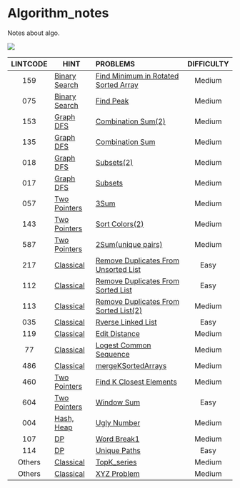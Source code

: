 # Algorithm_notes
Notes about algo.

![](https://img.shields.io/badge/language-Python-red.svg)



| LINTCODE | HINT                                                         | PROBLEMS                                                     | DIFFICULTY |
| :------: | ------------------------------------------------------------ | :----------------------------------------------------------- | :--------: |
|   159    | [Binary Search](https://github.com/javamore/Algo_World/tree/master/Binary%20Search) | [Find Minimum in Rotated Sorted Array](https://github.com/javamore/Algo_World/blob/master/Binary%20Search/Find_Minimum_in_Rotated_Sorted_%20Array.py) |   Medium   |
|   075    | [Binary Search](https://github.com/javamore/Algo_World/tree/master/Binary%20Search) | [Find Peak](https://github.com/javamore/Algo_World/blob/master/Binary%20Search/Find_Peak.py) |   Medium   |
|   153    | [Graph DFS](https://github.com/javamore/Algo_World/tree/master/Implicit%20Graph%20DFS) | [Combination Sum(2)](https://github.com/javamore/Algo_World/blob/master/Implicit%20Graph%20DFS/Combination%20Sum%20(2).py) |   Medium   |
|   135    | [Graph DFS](https://github.com/javamore/Algo_World/tree/master/Implicit%20Graph%20DFS) | [Combination Sum](https://github.com/javamore/Algo_World/blob/master/Implicit%20Graph%20DFS/Combination%20Sum.py) |   Medium   |
|   018    | [Graph DFS](https://github.com/javamore/Algo_World/tree/master/Implicit%20Graph%20DFS) | [Subsets(2)](https://github.com/javamore/Algo_World/blob/master/Implicit%20Graph%20DFS/Subsets(2).py) |   Medium   |
|   017    | [Graph DFS](https://github.com/javamore/Algo_World/tree/master/Implicit%20Graph%20DFS) | [Subsets](https://github.com/javamore/Algo_World/blob/master/Implicit%20Graph%20DFS/Subsets.py) |   Medium   |
|   057    | [Two Pointers](https://github.com/javamore/Algo_World/blob/master/Two%20Pointers) | [3Sum](https://github.com/javamore/Algo_World/blob/master/Two%20Pointers/3Sum.py) |   Medium   |
|   143    | [Two Pointers](https://github.com/javamore/Algo_World/blob/master/Two%20Pointers) | [Sort Colors(2)](https://github.com/javamore/Algo_World/blob/master/Two%20Pointers/Sort_Colors(2).py) |   Medium   |
|   587    | [Two Pointers](https://github.com/javamore/Algo_World/blob/master/Two%20Pointers) | [2Sum(unique pairs)](https://github.com/javamore/Algo_World/blob/master/Two%20Pointers/Two_Sum(unique%20pairs).py) |   Medium   |
|   217    | [Classical](https://github.com/javamore/Algo_World/tree/master/VERY_Classical) | [Remove Duplicates From Unsorted List](https://github.com/javamore/Algo_World/blob/master/VERY_Classical/Linked-List/Remove-Duplicates-from-Unsorted-List.py) |    Easy    |
|   112    | [Classical](https://github.com/javamore/Algo_World/tree/master/VERY_Classical) | [Remove Duplicates From Sorted List](https://github.com/javamore/Algo_World/blob/master/VERY_Classical/Linked-List/Remove-duplicates-from-sorted-list%20.py) |    Easy    |
|   113    | [Classical](https://github.com/javamore/Algo_World/tree/master/VERY_Classical) | [Remove Duplicates From Sorted List(2)](https://github.com/javamore/Algo_World/blob/master/VERY_Classical/Linked-List/Remove-duplicates-from-sorted-list2.py) |   Medium   |
|   035    | [Classical](https://github.com/javamore/Algo_World/tree/master/VERY_Classical) | [Rverse Linked List](https://github.com/javamore/Algo_World/blob/master/VERY_Classical/Linked-List/Reverse%20Linked%20List.py) |    Easy    |
|   119    | [Classical](https://github.com/javamore/Algo_World/tree/master/VERY_Classical) | [Edit Distance](https://github.com/javamore/Algo_World/blob/master/VERY_Classical/Edit%20Distance.py) |   Medium   |
|    77    | [Classical](https://github.com/javamore/Algo_World/tree/master/VERY_Classical) | [Logest Common Sequence](https://github.com/javamore/Algo_World/blob/master/VERY_Classical/Longest%20Common%20Subsequence.py) |   Medium   |
|   486    | [Classical](https://github.com/javamore/Algo_World/tree/master/VERY_Classical) | [mergeKSortedArrays](https://github.com/javamore/Algo_World/blob/master/VERY_Classical/mergeKSortedArrays.py) |   Medium   |
|   460    | [Two Pointers](https://github.com/javamore/Algo_World/blob/master/Two%20Pointers) | [Find K Closest Elements](https://github.com/javamore/Algo_World/blob/master/Two%20Pointers/Find%20K%20Closest%20Elements.py) |   Medium   |
|   604    | [Two Pointers](https://github.com/javamore/Algo_World/blob/master/Two%20Pointers) | [Window Sum](https://github.com/javamore/Algo_World/blob/master/Two%20Pointers/Window%20Sum.py) |    Easy    |
|   004    | [Hash, Heap](https://github.com/javamore/Algo_World/tree/master/Hash%26Heap) | [Ugly Number](https://github.com/javamore/Algo_World/blob/master/Hash%26Heap/Ugly%20Number.py) |   Medium   |
|   107    | [DP](https://github.com/javamore/Algo_World/tree/master/DP)  | [Word Break1](https://github.com/javamore/Algo_World/blob/master/DP/WordBreak1.py) |   Medium   |
|   114    | [DP](https://github.com/javamore/Algo_World/tree/master/DP)  | [Unique Paths](https://github.com/javamore/Algo_World/blob/master/DP/Unique%20Paths.py) |    Easy    |
|  Others  | [Classical](https://github.com/javamore/Algo_World/tree/master/VERY_Classical) | [TopK_series](https://github.com/javamore/Algo_World/blob/master/VERY_Classical/TopK_series.py) |   Medium   |
|  Others  | [Classical](https://github.com/javamore/Algo_World/tree/master/VERY_Classical) | [XYZ Problem](https://github.com/javamore/Algo_World/blob/master/VERY_Classical/xyz.py) |   Medium   |



